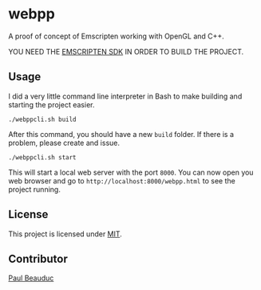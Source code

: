 # webpp

A proof of concept of Emscripten working with OpenGL and C++.

YOU NEED THE [EMSCRIPTEN SDK](https://emscripten.org/docs/getting_started/downloads.html) IN ORDER TO BUILD THE PROJECT.

## Usage

I did a very little command line interpreter in Bash to make building and starting the project easier.

```
./webppcli.sh build
```

After this command, you should have a new ```build``` folder. 
If there is a problem, please create and issue.

```
./webppcli.sh start
```

This will start a local web server with the port ```8000```.
You can now open you web browser and go to ```http://localhost:8000/webpp.html``` to see the project running.

## License

This project is licensed under [MIT](https://github.com/acerlorion/webpp/blob/master/LICENSE).

## Contributor

[Paul Beauduc](https://github.com/acerlorion)
